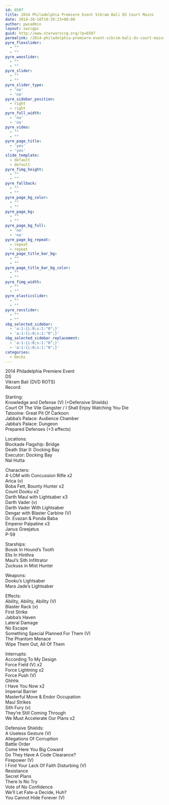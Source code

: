 ```yaml
---
id: 6507
title: 2014 Philadelphia Premiere Event Vikram Bali DS Court Mains
date: 2014-10-10T19:39:23+00:00
author: pwsadmin
layout: swccgpc
guid: http://www.starwarsccg.org/?p=6507
permalink: /2014-philadelphia-premiere-event-vikrim-bali-ds-court-mains/
pyre_flexslider:
  - ""
  - ""
pyre_wooslider:
  - ""
  - ""
pyre_slider:
  - ""
  - ""
pyre_slider_type:
  - 'no'
  - 'no'
pyre_sidebar_position:
  - right
  - right
pyre_full_width:
  - 'no'
  - 'no'
pyre_video:
  - ""
  - ""
pyre_page_title:
  - 'yes'
  - 'yes'
slide_template:
  - default
  - default
pyre_fimg_height:
  - ""
  - ""
pyre_fallback:
  - ""
  - ""
pyre_page_bg_color:
  - ""
  - ""
pyre_page_bg:
  - ""
  - ""
pyre_page_bg_full:
  - 'no'
  - 'no'
pyre_page_bg_repeat:
  - repeat
  - repeat
pyre_page_title_bar_bg:
  - ""
  - ""
pyre_page_title_bar_bg_color:
  - ""
  - ""
pyre_fimg_width:
  - ""
  - ""
pyre_elasticslider:
  - ""
  - ""
pyre_revslider:
  - ""
  - ""
sbg_selected_sidebar:
  - 'a:1:{i:0;s:1:"0";}'
  - 'a:1:{i:0;s:1:"0";}'
sbg_selected_sidebar_replacement:
  - 'a:1:{i:0;s:1:"0";}'
  - 'a:1:{i:0;s:1:"0";}'
categories:
  - Decks
---
```

2014 Philadelphia Premiere Event  
DS  
Vikram Bali (DVD ROTS)  
Record:

Starting:  
Knowledge and Defense (V) (+Defensive Shields)  
Court Of The Vile Gangster / I Shall Enjoy Watching You Die  
Tatooine: Great Pit Of Carkoon  
Jabba&#8217;s Palace: Audience Chamber  
Jabba&#8217;s Palace: Dungeon  
Prepared Defenses (+3 effects)

Locations:  
Blockade Flagship: Bridge  
Death Star II: Docking Bay  
Executor: Docking Bay  
Nal Hutta

Characters:  
4-LOM with Concussion Rifle x2  
Arica (v)  
Boba Fett, Bounty Hunter x2  
Count Dooku x2  
Darth Maul with Lightsaber x3  
Darth Vader (v)  
Darth Vader With Lightsaber  
Dengar with Blaster Carbine (V)  
Dr. Evazan & Ponda Baba  
Emperor Palpatine x3  
Janus Greejatus  
P-59

Starships:  
Bossk In Hound&#8217;s Tooth  
Elis In Hinthra  
Maul’s Sith Infiltrator  
Zuckuss in Mist Hunter

Weapons:  
Dooku&#8217;s Lightsaber  
Mara Jade&#8217;s Lightsaber

Effects:  
Ability, Ability, Ability (V)  
Blaster Rack (v)  
First Strike  
Jabba&#8217;s Haven  
Lateral Damage  
No Escape  
Something Special Planned For Them (V)  
The Phantom Menace  
Wipe Them Out, All Of Them

Interrupts:  
According To My Design  
Force Field (V) x2  
Force Lightning x2  
Force Push (V)  
Ghhhk  
I Have You Now x2  
Imperial Barrier  
Masterful Move & Endor Occupation  
Maul Strikes  
Sith Fury (v)  
They&#8217;re Still Coming Through  
We Must Accelerate Our Plans x2

Defensive Shields:  
A Useless Gesture (V)  
Allegations Of Corruption  
Battle Order  
Come Here You Big Coward  
Do They Have A Code Clearance?  
Firepower (V)  
I Find Your Lack Of Faith Disturbing (V)  
Resistance  
Secret Plans  
There Is No Try  
Vote of No Confidence  
We&#8217;ll Let Fate-a Decide, Huh?  
You Cannot Hide Forever (V)